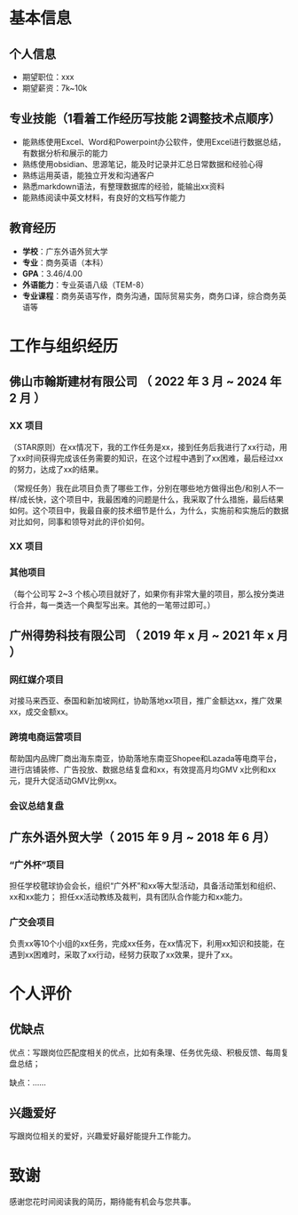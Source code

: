 # 基本信息

## 个人信息

- 期望职位：xxx
- 期望薪资：7k~10k

## 专业技能（1看着工作经历写技能 2调整技术点顺序）

- 能熟练使用Excel、Word和Powerpoint办公软件，使用Excel进行数据总结，有数据分析和展示的能力
- 熟练使用obsidian、思源笔记，能及时记录并汇总日常数据和经验心得
- 熟练运用英语，能独立开发和沟通客户
- 熟悉markdown语法，有整理数据库的经验，能输出xx资料
- 能熟练阅读中英文材料，有良好的文档写作能力

## 教育经历

- **学校**：广东外语外贸大学
- **专业**：商务英语（本科）
- **GPA**：3.46/4.00
- **外语能力**：专业英语八级（TEM-8）
- **专业课程**：商务英语写作，商务沟通，国际贸易实务，商务口译，综合商务英语等

# 工作与组织经历

## 佛山市翰斯建材有限公司 （ 2022 年 3 月 ~ 2024 年 2 月 ）

### XX 项目

（STAR原则）在xx情况下，我的工作任务是xx，接到任务后我进行了xx行动，用了xx时间获得完成该任务需要的知识，在这个过程中遇到了xx困难，最后经过xx的努力，达成了xx的结果。

（常规任务）我在此项目负责了哪些工作，分别在哪些地方做得出色/和别人不一样/成长快，这个项目中，我最困难的问题是什么，我采取了什么措施，最后结果如何。这个项目中，我最自豪的技术细节是什么，为什么，实施前和实施后的数据对比如何，同事和领导对此的评价如何。

### XX 项目

### 其他项目

（每个公司写 2~3 个核心项目就好了，如果你有非常大量的项目，那么按分类进行合并，每一类选一个典型写出来。其他的一笔带过即可。）

## 广州得势科技有限公司 （ 2019 年 x 月 ~ 2021 年 x 月 ）

### 网红媒介项目

对接马来西亚、泰国和新加坡网红，协助落地xx项目，推广金额达xx，推广效果xx，成交金额xx。

### 跨境电商运营项目

帮助国内品牌厂商出海东南亚，协助落地东南亚Shopee和Lazada等电商平台，进行店铺装修、广告投放、数据总结复盘和xx，有效提高月均GMV x比例和xx元，提升大促活动GMV比例xx。

### 会议总结复盘

## 广东外语外贸大学（ 2015 年 9 月 ~ 2018 年 6 月）

### “广外杯”项目

担任学校毽球协会会长，组织“广外杯”和xx等大型活动，具备活动策划和组织、xx和xx能力；
担任xx活动教练及裁判，具有团队合作能力和xx能力。

### 广交会项目

负责xx等10个小组的xx任务，完成xx任务，在xx情况下，利用xx知识和技能，在遇到xx困难时，采取了xx行动，经努力获取了xx效果，提升了xx。

# 个人评价

## 优缺点

优点：写跟岗位匹配度相关的优点，比如有条理、任务优先级、积极反馈、每周复盘总结；

缺点：……

## 兴趣爱好

写跟岗位相关的爱好，兴趣爱好最好能提升工作能力。

# 致谢

感谢您花时间阅读我的简历，期待能有机会与您共事。
